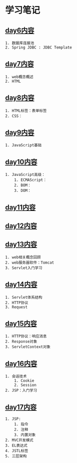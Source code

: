 # 学习笔记

## [day6内容](https://github.com/TianMaXingKong2003/Java-Web/blob/master/LearningNotes/day6.md)
	1. 数据库连接池
	2. Spring JDBC : JDBC Template

## [day7内容](https://github.com/TianMaXingKong2003/Java-Web/blob/master/LearningNotes/day7.md)
	1. web概念概述
	2. HTML

## [day8内容](https://github.com/TianMaXingKong2003/Java-Web/blob/master/LearningNotes/day8.md)
	1. HTML标签：表单标签
	2. CSS：

## [day9内容](https://github.com/TianMaXingKong2003/Java-Web/blob/master/LearningNotes/day9.md)
	1. JavaScript基础

## [day10内容](https://github.com/TianMaXingKong2003/Java-Web/blob/master/LearningNotes/day10.md)
	1. JavaScript高级：
		1. ECMAScript：
		2. BOM：
		3. DOM：

## [day11内容]()

## [day12内容]()

## [day13内容](https://github.com/TianMaXingKong2003/Java-Web/blob/master/LearningNotes/day13.md)
	1. web相关概念回顾
	2. web服务器软件：Tomcat
	3. Servlet入门学习
	
## [day14内容](https://github.com/TianMaXingKong2003/Java-Web/blob/master/LearningNotes/day14.md)
	1. Servlet体系结构
	2. HTTP协议
	3. Request
	
## [day15内容](https://github.com/TianMaXingKong2003/Java-Web/blob/master/LearningNotes/day15.md)
	1. HTTP协议：响应消息
	2. Response对象
	3. ServletContext对象

## [day16内容](https://github.com/TianMaXingKong2003/Java-Web/blob/master/LearningNotes/day16.md)
	1. 会话技术
		1. Cookie
		2. Session
	2. JSP：入门学习

## [day17内容](https://github.com/TianMaXingKong2003/Java-Web/blob/master/LearningNotes/day17.md)
	1. JSP:
		1. 指令
		2. 注释
		3. 内置对象
	2. MVC开发模式
	3. EL表达式
	4. JSTL标签
	5. 三层架构

